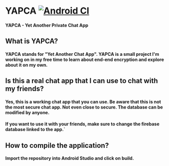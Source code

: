 # YAPCA [![Android CI](https://github.com/ElectroBoy404NotFound/YAPCA/actions/workflows/android.yml/badge.svg)](https://github.com/ElectroBoy404NotFound/YAPCA/actions/workflows/android.yml)
#### YAPCA - Yet Another Private Chat App

## What is YAPCA?
#### YAPCA stands for "Yet Another Chat App". YAPCA is a small project I'm working on in my free time to learn about end-end encryption and explore about it on my own.

## Is this a real chat app that I can use to chat with my friends?
#### Yes, this is a working chat app that you can use. Be aware that this is not the most secure chat app. Not even close to secure. The database can be modified by anyone. 
#### If you want to use it with your friends, make sure to change the firebase database linked to the app.`

## How to compile the application?
#### Import the repository into Android Studio and click on build.